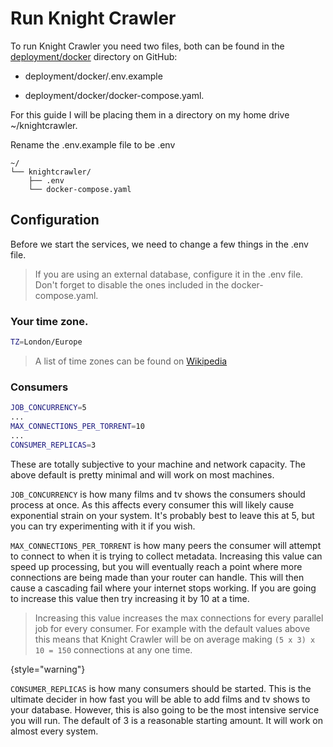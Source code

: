 # Run Knight Crawler

To run Knight Crawler you need two files, both can be found in the [deployment/docker](https://github.com/Gabisonfire/knightcrawler/tree/master/deployment/docker)
directory on GitHub:

- <path>deployment/docker/.env.example</path> 

- <path>deployment/docker/docker-compose.yaml</path>.

For this guide I will be placing them in a directory on my home drive <path>~/knightcrawler</path>.

Rename the <path>.env.example</path> file to be <path>.env</path>

```
~/
└── knightcrawler/
    ├── .env
    └── docker-compose.yaml
```

## Configuration

Before we start the services, we need to change a few things in the <path>.env</path> file.

> If you are using an external database, configure it in the <path>.env</path> file. Don't forget to disable the ones
> included in the <path>docker-compose.yaml</path>.

### Your time zone.

```Bash
TZ=London/Europe
```

> A list of time zones can be found on [Wikipedia](https://en.wikipedia.org/wiki/List_of_tz_database_time_zones)

### Consumers

```Bash
JOB_CONCURRENCY=5
...
MAX_CONNECTIONS_PER_TORRENT=10
...
CONSUMER_REPLICAS=3
```

These are totally subjective to your machine and network capacity. The above default is pretty minimal and will work on most machines.

`JOB_CONCURRENCY` is how many films and tv shows the consumers should process at once. As this affects every consumer this will likely cause exponential
 strain on your system. It's probably best to leave this at 5, but you can try experimenting with it if you wish.

`MAX_CONNECTIONS_PER_TORRENT` is how many peers the consumer will attempt to connect to when it is trying to collect metadata.
Increasing this value can speed up processing, but you will eventually reach a point where more connections are being made than
your router can handle. This will then cause a cascading fail where your internet stops working. If you are going to increase this value
then try increasing it by 10 at a time.

> Increasing this value increases the max connections for every parallel job for every consumer. For example
> with the default values above this means that Knight Crawler will be on average making `(5 x 3) x 10 = 150` connections at any one time.
>
{style="warning"}

`CONSUMER_REPLICAS` is how many consumers should be started. This is the ultimate decider in how fast you will be able to
add films and tv shows to your database. However, this is also going to be the most intensive service you will run.
The default of 3 is a reasonable starting amount. It will work on almost every system.